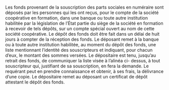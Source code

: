 Les fonds provenant de la souscription des parts sociales en numéraire sont déposés par les personnes qui les ont reçus, pour le compte de la société coopérative en formation, dans une banque ou toute autre institution habilitée par la législation de l’État partie du siège de la société en formation à recevoir de tels dépôts, sur un compte spécial ouvert au nom de cette société coopérative.
Le dépôt des fonds doit être fait dans un délai de huit jours à compter de la réception des fonds.
Le déposant remet à la banque ou à toute autre institution habilitée, au moment du dépôt des fonds, une liste mentionnant l’identité des souscripteurs et indiquant, pour chacun d’eux, le montant des sommes versées.
Le dépositaire est tenu, jusqu’au retrait des fonds, de communiquer la liste visée à l’alinéa ci- dessus, à tout souscripteur qui, justifiant de sa souscription, en fera la demande.
Le requérant peut en prendre connaissance et obtenir, à ses frais, la délivrance d’une copie. Le dépositaire remet au déposant un certificat de dépôt attestant le dépôt des fonds.